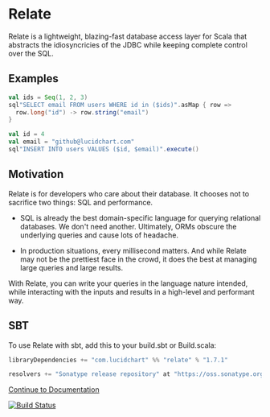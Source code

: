# Relate

Relate is a lightweight, blazing-fast database access layer for Scala that abstracts the idiosyncricies of the JDBC while keeping complete control over the SQL.

## Examples

```scala
val ids = Seq(1, 2, 3)
sql"SELECT email FROM users WHERE id in ($ids)".asMap { row =>
  row.long("id") -> row.string("email")
}
```

```scala
val id = 4
val email = "github@lucidchart.com"
sql"INSERT INTO users VALUES ($id, $email)".execute()
```

## Motivation

Relate is for developers who care about their database. It chooses not to sacrifice two things: SQL and performance.

* SQL is already the best domain-specific language for querying relational databases. We don't need another. Ultimately, ORMs obscure the underlying queries and cause lots of headache.

* In production situations, every millisecond matters. And while Relate may not be the prettiest face in the crowd, it does the best at managing large queries and large results.

With Relate, you can write your queries in the language nature intended, while interacting with the inputs and results in a high-level and performant way.

## SBT

To use Relate with sbt, add this to your build.sbt or Build.scala:

```scala
libraryDependencies += "com.lucidchart" %% "relate" % "1.7.1"

resolvers += "Sonatype release repository" at "https://oss.sonatype.org/content/repositories/releases/"
```

[Continue to Documentation](https://github.com/lucidsoftware/relate/wiki)

[![Build Status](https://travis-ci.org/lucidsoftware/relate.svg)](https://travis-ci.org/lucidsoftware/relate)
